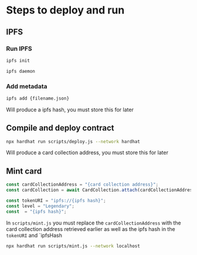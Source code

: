 # Steps to deploy and run
## IPFS
### Run IPFS
```bash
ipfs init
```
```bash
ipfs daemon
```
### Add metadata
```bash
ipfs add {filename.json}
```
Will produce a ipfs hash, you must store this for later
## Compile and deploy contract
```bash
npx hardhat run scripts/deploy.js --network hardhat
```
Will produce a card collection address, you must store this for later
## Mint card
```js
const cardCollectionAddress = "{card collection address}"; 
const cardCollection = await CardCollection.attach(cardCollectionAddress);

const tokenURI = "ipfs://{ipfs hash}";
const level = "Legendary";
const  = "{ipfs hash}";
```
In `scripts/mint.js` you must replace the `cardCollectionAddress` with the card collection address retrieved earlier as well as the ipfs hash in the `tokenURI` and `ipfsHash
```bash 
npx hardhat run scripts/mint.js --network localhost
```

